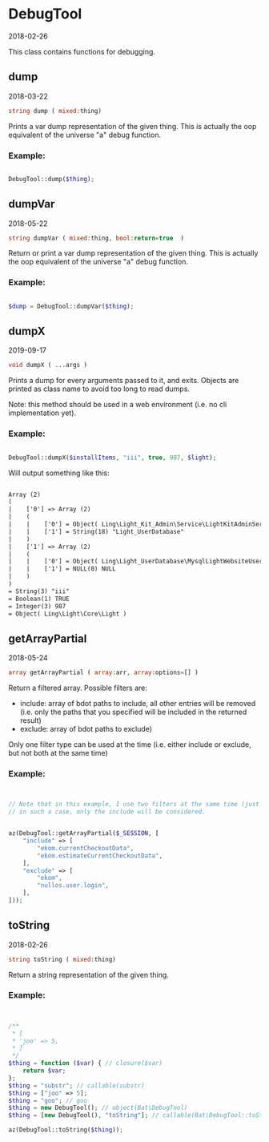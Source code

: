 DebugTool
=====================
2018-02-26



This class contains functions for debugging.





    
dump
-------------
2018-03-22


```php
string dump ( mixed:thing)
```

Prints a var dump representation of the given thing.
This is actually the oop equivalent of the universe "a" debug function.


### Example:
```php

DebugTool::dump($thing);
```



dumpVar
-------------
2018-05-22


```php
string dumpVar ( mixed:thing, bool:return=true  )
```

Return or print a var dump representation of the given thing.
This is actually the oop equivalent of the universe "a" debug function.


### Example:
```php

$dump = DebugTool::dumpVar($thing);
```



dumpX
-------------
2019-09-17


```php
void dumpX ( ...args )
```

Prints a dump for every arguments passed to it, and exits.
Objects are printed as class name to avoid too long to read dumps.

Note: this method should be used in a web environment (i.e. no cli implementation yet).


### Example:
```php

DebugTool::dumpX($installItems, "iii", true, 987, $light);

```


Will output something like this:

```html

Array (2)
(
|    ['0'] => Array (2)
|    (
|    |    ['0'] = Object( Ling\Light_Kit_Admin\Service\LightKitAdminService )
|    |    ['1'] = String(18) "Light_UserDatabase"
|    )
|    ['1'] => Array (2)
|    (
|    |    ['0'] = Object( Ling\Light_UserDatabase\MysqlLightWebsiteUserDatabase )
|    |    ['1'] = NULL(0) NULL
|    )
)
= String(3) "iii"
= Boolean(1) TRUE
= Integer(3) 987
= Object( Ling\Light\Core\Light )
```






getArrayPartial
-------------
2018-05-24


```php
array getArrayPartial ( array:arr, array:options=[] )
```

Return a filtered array.
Possible filters are:

- include: array of bdot paths to include, all other entries will be removed (i.e. only the paths that you specified will be included in the returned result)
- exclude: array of bdot paths to exclude)

Only one filter type can be used at the time (i.e. either include or exclude, but not both at the same time)

### Example:
```php


// Note that in this example, I use two filters at the same time (just to give you an overview of what's possible),
// in such a case, only the include will be considered.


az(DebugTool::getArrayPartial($_SESSION, [
    "include" => [
        "ekom.currentCheckoutData",
        "ekom.estimateCurrentCheckoutData",
    ],
    "exclude" => [
        "ekom",
        "nullos.user.login",
    ],
]));
```



    
toString
-------------
2018-02-26


```php
string toString ( mixed:thing)
```

Return a string representation of the given thing.


### Example:
```php


/**
 * [
 * 'joo' => 5,
 * ]
 */
$thing = function ($var) { // closure($var)
    return $var;
};
$thing = "substr"; // callable(substr)
$thing = ["joo" => 5];
$thing = "goo"; // goo
$thing = new DebugTool(); // object(Bat\DebugTool)
$thing = [new DebugTool(), "toString"]; // callable(Bat\DebugTool::toString($thing))

az(DebugTool::toString($thing));
```
